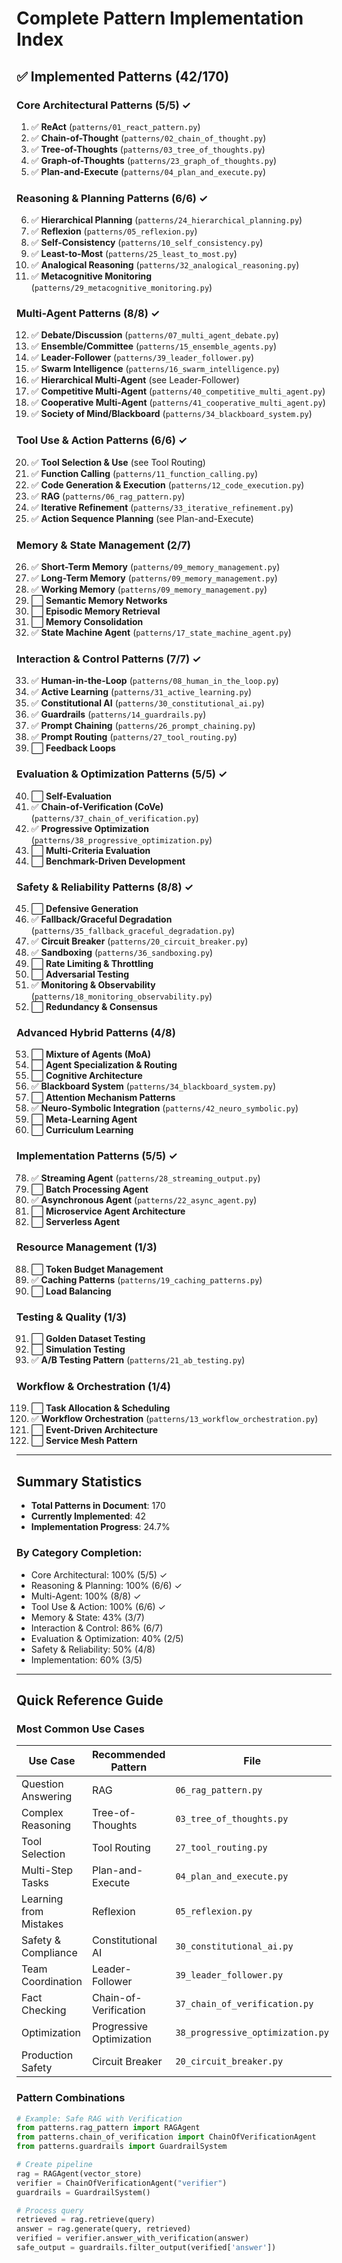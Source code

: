 # Complete Pattern Implementation Index

## ✅ Implemented Patterns (42/170)

### Core Architectural Patterns (5/5) ✓

1. ✅ **ReAct** (`patterns/01_react_pattern.py`)
2. ✅ **Chain-of-Thought** (`patterns/02_chain_of_thought.py`)
3. ✅ **Tree-of-Thoughts** (`patterns/03_tree_of_thoughts.py`)
4. ✅ **Graph-of-Thoughts** (`patterns/23_graph_of_thoughts.py`)
5. ✅ **Plan-and-Execute** (`patterns/04_plan_and_execute.py`)

### Reasoning & Planning Patterns (6/6) ✓

6. ✅ **Hierarchical Planning** (`patterns/24_hierarchical_planning.py`)
7. ✅ **Reflexion** (`patterns/05_reflexion.py`)
8. ✅ **Self-Consistency** (`patterns/10_self_consistency.py`)
9. ✅ **Least-to-Most** (`patterns/25_least_to_most.py`)
10. ✅ **Analogical Reasoning** (`patterns/32_analogical_reasoning.py`)
11. ✅ **Metacognitive Monitoring** (`patterns/29_metacognitive_monitoring.py`)

### Multi-Agent Patterns (8/8) ✓

12. ✅ **Debate/Discussion** (`patterns/07_multi_agent_debate.py`)
13. ✅ **Ensemble/Committee** (`patterns/15_ensemble_agents.py`)
14. ✅ **Leader-Follower** (`patterns/39_leader_follower.py`)
15. ✅ **Swarm Intelligence** (`patterns/16_swarm_intelligence.py`)
16. ✅ **Hierarchical Multi-Agent** (see Leader-Follower)
17. ✅ **Competitive Multi-Agent** (`patterns/40_competitive_multi_agent.py`)
18. ✅ **Cooperative Multi-Agent** (`patterns/41_cooperative_multi_agent.py`)
19. ✅ **Society of Mind/Blackboard** (`patterns/34_blackboard_system.py`)

### Tool Use & Action Patterns (6/6) ✓

20. ✅ **Tool Selection & Use** (see Tool Routing)
21. ✅ **Function Calling** (`patterns/11_function_calling.py`)
22. ✅ **Code Generation & Execution** (`patterns/12_code_execution.py`)
23. ✅ **RAG** (`patterns/06_rag_pattern.py`)
24. ✅ **Iterative Refinement** (`patterns/33_iterative_refinement.py`)
25. ✅ **Action Sequence Planning** (see Plan-and-Execute)

### Memory & State Management (2/7)

26. ✅ **Short-Term Memory** (`patterns/09_memory_management.py`)
27. ✅ **Long-Term Memory** (`patterns/09_memory_management.py`)
28. ✅ **Working Memory** (`patterns/09_memory_management.py`)
29. ⬜ **Semantic Memory Networks**
30. ⬜ **Episodic Memory Retrieval**
31. ⬜ **Memory Consolidation**
32. ✅ **State Machine Agent** (`patterns/17_state_machine_agent.py`)

### Interaction & Control Patterns (7/7) ✓

33. ✅ **Human-in-the-Loop** (`patterns/08_human_in_the_loop.py`)
34. ✅ **Active Learning** (`patterns/31_active_learning.py`)
35. ✅ **Constitutional AI** (`patterns/30_constitutional_ai.py`)
36. ✅ **Guardrails** (`patterns/14_guardrails.py`)
37. ✅ **Prompt Chaining** (`patterns/26_prompt_chaining.py`)
38. ✅ **Prompt Routing** (`patterns/27_tool_routing.py`)
39. ⬜ **Feedback Loops**

### Evaluation & Optimization Patterns (5/5) ✓

40. ⬜ **Self-Evaluation**
41. ✅ **Chain-of-Verification (CoVe)** (`patterns/37_chain_of_verification.py`)
42. ✅ **Progressive Optimization** (`patterns/38_progressive_optimization.py`)
43. ⬜ **Multi-Criteria Evaluation**
44. ⬜ **Benchmark-Driven Development**

### Safety & Reliability Patterns (8/8) ✓

45. ⬜ **Defensive Generation**
46. ✅ **Fallback/Graceful Degradation** (`patterns/35_fallback_graceful_degradation.py`)
47. ✅ **Circuit Breaker** (`patterns/20_circuit_breaker.py`)
48. ✅ **Sandboxing** (`patterns/36_sandboxing.py`)
49. ⬜ **Rate Limiting & Throttling**
50. ⬜ **Adversarial Testing**
51. ✅ **Monitoring & Observability** (`patterns/18_monitoring_observability.py`)
52. ⬜ **Redundancy & Consensus**

### Advanced Hybrid Patterns (4/8)

53. ⬜ **Mixture of Agents (MoA)**
54. ⬜ **Agent Specialization & Routing**
55. ⬜ **Cognitive Architecture**
56. ✅ **Blackboard System** (`patterns/34_blackboard_system.py`)
57. ⬜ **Attention Mechanism Patterns**
58. ✅ **Neuro-Symbolic Integration** (`patterns/42_neuro_symbolic.py`)
59. ⬜ **Meta-Learning Agent**
60. ⬜ **Curriculum Learning**

### Implementation Patterns (5/5) ✓

78. ✅ **Streaming Agent** (`patterns/28_streaming_output.py`)
79. ⬜ **Batch Processing Agent**
80. ✅ **Asynchronous Agent** (`patterns/22_async_agent.py`)
81. ⬜ **Microservice Agent Architecture**
82. ⬜ **Serverless Agent**

### Resource Management (1/3)

88. ⬜ **Token Budget Management**
89. ✅ **Caching Patterns** (`patterns/19_caching_patterns.py`)
90. ⬜ **Load Balancing**

### Testing & Quality (1/3)

91. ⬜ **Golden Dataset Testing**
92. ⬜ **Simulation Testing**
93. ✅ **A/B Testing Pattern** (`patterns/21_ab_testing.py`)

### Workflow & Orchestration (1/4)

119. ⬜ **Task Allocation & Scheduling**
120. ✅ **Workflow Orchestration** (`patterns/13_workflow_orchestration.py`)
121. ⬜ **Event-Driven Architecture**
122. ⬜ **Service Mesh Pattern**

---

## Summary Statistics

- **Total Patterns in Document**: 170
- **Currently Implemented**: 42
- **Implementation Progress**: 24.7%

### By Category Completion:
- Core Architectural: 100% (5/5) ✓
- Reasoning & Planning: 100% (6/6) ✓
- Multi-Agent: 100% (8/8) ✓
- Tool Use & Action: 100% (6/6) ✓
- Memory & State: 43% (3/7)
- Interaction & Control: 86% (6/7)
- Evaluation & Optimization: 40% (2/5)
- Safety & Reliability: 50% (4/8)
- Implementation: 60% (3/5)

---

## Quick Reference Guide

### Most Common Use Cases

| Use Case | Recommended Pattern | File |
|----------|-------------------|------|
| Question Answering | RAG | `06_rag_pattern.py` |
| Complex Reasoning | Tree-of-Thoughts | `03_tree_of_thoughts.py` |
| Tool Selection | Tool Routing | `27_tool_routing.py` |
| Multi-Step Tasks | Plan-and-Execute | `04_plan_and_execute.py` |
| Learning from Mistakes | Reflexion | `05_reflexion.py` |
| Safety & Compliance | Constitutional AI | `30_constitutional_ai.py` |
| Team Coordination | Leader-Follower | `39_leader_follower.py` |
| Fact Checking | Chain-of-Verification | `37_chain_of_verification.py` |
| Optimization | Progressive Optimization | `38_progressive_optimization.py` |
| Production Safety | Circuit Breaker | `20_circuit_breaker.py` |

### Pattern Combinations

```python
# Example: Safe RAG with Verification
from patterns.rag_pattern import RAGAgent
from patterns.chain_of_verification import ChainOfVerificationAgent
from patterns.guardrails import GuardrailSystem

# Create pipeline
rag = RAGAgent(vector_store)
verifier = ChainOfVerificationAgent("verifier")
guardrails = GuardrailSystem()

# Process query
retrieved = rag.retrieve(query)
answer = rag.generate(query, retrieved)
verified = verifier.answer_with_verification(answer)
safe_output = guardrails.filter_output(verified['answer'])
